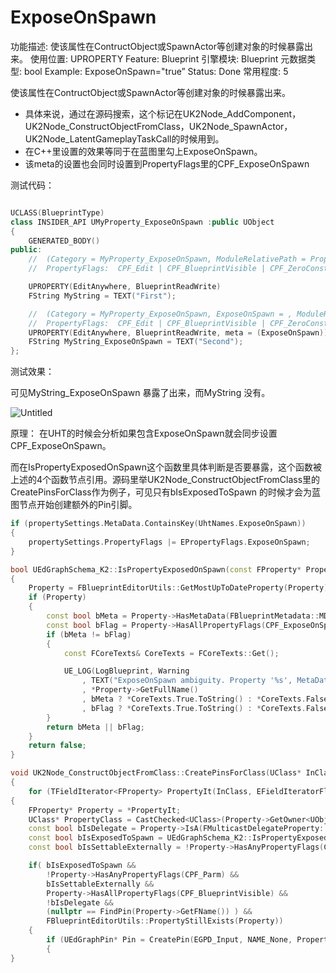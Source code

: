 # ExposeOnSpawn

功能描述: 使该属性在ContructObject或SpawnActor等创建对象的时候暴露出来。
使用位置: UPROPERTY
Feature: Blueprint
引擎模块: Blueprint
元数据类型: bool
Example: ExposeOnSpawn="true”
Status: Done
常用程度: 5

使该属性在ContructObject或SpawnActor等创建对象的时候暴露出来。

- 具体来说，通过在源码搜索，这个标记在UK2Node_AddComponent，UK2Node_ConstructObjectFromClass，UK2Node_SpawnActor，UK2Node_LatentGameplayTaskCall的时候用到。
- 在C++里设置的效果等同于在蓝图里勾上ExposeOnSpawn。
- 该meta的设置也会同时设置到PropertyFlags里的CPF_ExposeOnSpawn

测试代码：

```cpp

UCLASS(BlueprintType)
class INSIDER_API UMyProperty_ExposeOnSpawn :public UObject
{
	GENERATED_BODY()
public:
	//	(Category = MyProperty_ExposeOnSpawn, ModuleRelativePath = Property/Blueprint/MyProperty_ExposeOnSpawn.h)
	//	PropertyFlags:	CPF_Edit | CPF_BlueprintVisible | CPF_ZeroConstructor | CPF_HasGetValueTypeHash | CPF_NativeAccessSpecifierPublic 

	UPROPERTY(EditAnywhere, BlueprintReadWrite)
	FString MyString = TEXT("First");

	//	(Category = MyProperty_ExposeOnSpawn, ExposeOnSpawn = , ModuleRelativePath = Property/Blueprint/MyProperty_ExposeOnSpawn.h)
	//	PropertyFlags:	CPF_Edit | CPF_BlueprintVisible | CPF_ZeroConstructor | CPF_ExposeOnSpawn | CPF_HasGetValueTypeHash | CPF_NativeAccessSpecifierPublic 
	UPROPERTY(EditAnywhere, BlueprintReadWrite, meta = (ExposeOnSpawn))
	FString MyString_ExposeOnSpawn = TEXT("Second");
};
```

测试效果：

可见MyString_ExposeOnSpawn 暴露了出来，而MyString 没有。

![Untitled](ExposeOnSpawn/Untitled.png)

原理：
在UHT的时候会分析如果包含ExposeOnSpawn就会同步设置CPF_ExposeOnSpawn。

而在IsPropertyExposedOnSpawn这个函数里具体判断是否要暴露，这个函数被上述的4个函数节点引用。源码里举UK2Node_ConstructObjectFromClass里的CreatePinsForClass作为例子，可见只有bIsExposedToSpawn 的时候才会为蓝图节点开始创建额外的Pin引脚。

```cpp
if (propertySettings.MetaData.ContainsKey(UhtNames.ExposeOnSpawn))
{
	propertySettings.PropertyFlags |= EPropertyFlags.ExposeOnSpawn;
}

bool UEdGraphSchema_K2::IsPropertyExposedOnSpawn(const FProperty* Property)
{
	Property = FBlueprintEditorUtils::GetMostUpToDateProperty(Property);
	if (Property)
	{
		const bool bMeta = Property->HasMetaData(FBlueprintMetadata::MD_ExposeOnSpawn);
		const bool bFlag = Property->HasAllPropertyFlags(CPF_ExposeOnSpawn);
		if (bMeta != bFlag)
		{
			const FCoreTexts& CoreTexts = FCoreTexts::Get();

			UE_LOG(LogBlueprint, Warning
				, TEXT("ExposeOnSpawn ambiguity. Property '%s', MetaData '%s', Flag '%s'")
				, *Property->GetFullName()
				, bMeta ? *CoreTexts.True.ToString() : *CoreTexts.False.ToString()
				, bFlag ? *CoreTexts.True.ToString() : *CoreTexts.False.ToString());
		}
		return bMeta || bFlag;
	}
	return false;
}

void UK2Node_ConstructObjectFromClass::CreatePinsForClass(UClass* InClass, TArray<UEdGraphPin*>* OutClassPins)
{
	for (TFieldIterator<FProperty> PropertyIt(InClass, EFieldIteratorFlags::IncludeSuper); PropertyIt; ++PropertyIt)
{
	FProperty* Property = *PropertyIt;
	UClass* PropertyClass = CastChecked<UClass>(Property->GetOwner<UObject>());
	const bool bIsDelegate = Property->IsA(FMulticastDelegateProperty::StaticClass());
	const bool bIsExposedToSpawn = UEdGraphSchema_K2::IsPropertyExposedOnSpawn(Property);
	const bool bIsSettableExternally = !Property->HasAnyPropertyFlags(CPF_DisableEditOnInstance);

	if(	bIsExposedToSpawn &&
		!Property->HasAnyPropertyFlags(CPF_Parm) && 
		bIsSettableExternally &&
		Property->HasAllPropertyFlags(CPF_BlueprintVisible) &&
		!bIsDelegate &&
		(nullptr == FindPin(Property->GetFName()) ) &&
		FBlueprintEditorUtils::PropertyStillExists(Property))
	{
		if (UEdGraphPin* Pin = CreatePin(EGPD_Input, NAME_None, Property->GetFName()))
		{
}
```